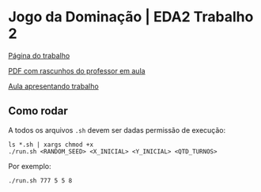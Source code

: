 #  Jogo da Dominação | EDA2 Trabalho 2

[Página do trabalho](https://www.brunoribas.com.br/eda2/2021-1/edazinho-enunciado/jogo.html)

[PDF com rascunhos do professor em aula](https://www.brunoribas.com.br/eda2/2021-1/edazinho-enunciado/jogo.html)

[Aula apresentando trabalho](https://www.youtube.com/watch?v=FxtlMbL-nFk)

## Como rodar
A todos os arquivos `.sh` devem ser dadas permissão de execução:

    ls *.sh | xargs chmod +x 
    ./run.sh <RANDOM_SEED> <X_INICIAL> <Y_INICIAL> <QTD_TURNOS>

Por exemplo:

    ./run.sh 777 5 5 8
